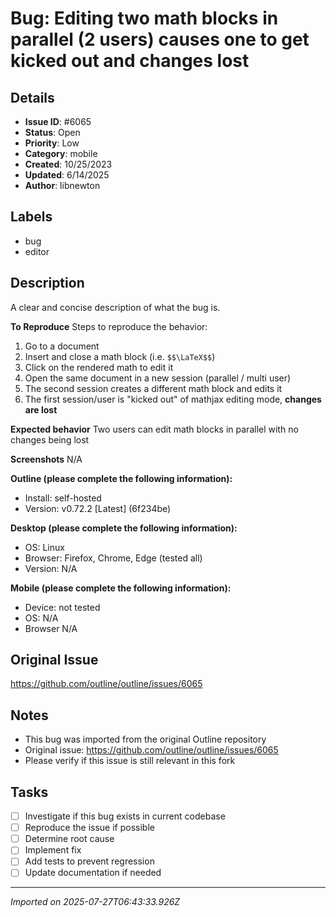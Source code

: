 # Bug: Editing two math blocks in parallel (2 users) causes one to get kicked out and changes lost

## Details
- **Issue ID**: #6065
- **Status**: Open
- **Priority**: Low
- **Category**: mobile
- **Created**: 10/25/2023
- **Updated**: 6/14/2025
- **Author**: libnewton


## Labels
- bug
- editor

## Description
A clear and concise description of what the bug is.

**To Reproduce**
Steps to reproduce the behavior:
1. Go to a document
2. Insert and close a math block (i.e. `$$\LaTeX$$`) 
3. Click on the rendered math to edit it
4. Open the same document in a new session (parallel / multi user)
5. The second session creates a different math block and edits it
6. The first session/user is "kicked out" of mathjax editing mode, **changes are lost**

**Expected behavior**
Two users can edit math blocks in parallel with no changes being lost

**Screenshots**
N/A

**Outline (please complete the following information):**
- Install: self-hosted
- Version: v0.72.2 [Latest] (6f234be)

**Desktop (please complete the following information):**
 - OS: Linux
 - Browser: Firefox, Chrome, Edge (tested all)
 - Version: N/A

**Mobile (please complete the following information):**
 - Device: not tested
 - OS: N/A
 - Browser N/A

## Original Issue
https://github.com/outline/outline/issues/6065

## Notes
- This bug was imported from the original Outline repository
- Original issue: https://github.com/outline/outline/issues/6065
- Please verify if this issue is still relevant in this fork

## Tasks
- [ ] Investigate if this bug exists in current codebase
- [ ] Reproduce the issue if possible
- [ ] Determine root cause
- [ ] Implement fix
- [ ] Add tests to prevent regression
- [ ] Update documentation if needed

---
*Imported on 2025-07-27T06:43:33.926Z*
